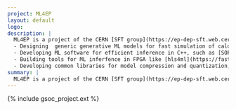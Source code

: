 ```yaml
---
project: ML4EP
layout: default
logo:
description: |
  ML4EP is a project of the CERN [SFT group](https://ep-dep-sft.web.cern.ch) focused on developing common machine learning (ML) software tools to support HEP experiments. The current  ongoing activities are:  
  - Designing  generic generative ML models for fast simulation of calorimeter showers
  - Developing ML software for efficient inference in C++, such as [SOFIE](https://root.cern/manual/tmva/#sofie) and creating interfaces between external provided ML software and HEP software like [ROOT](https://root.cern)
  - Building tools for ML inferfence in FPGA like [hls4ml](https://fastmachinelearning.org/hls4ml/)
  - Developing common libraries for model compression and quantization, facilitating optimized ML workflow and porting of ML HEP applications in a real time environment. 
summary: |
  ML4EP is a project of the CERN [SFT group](https://ep-dep-sft.web.cern.ch) focused on developing common machine learning (ML) software tools to support HEP experiments.
---
```


{% include gsoc_project.ext %}
